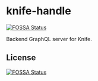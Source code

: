 # knife-handle
[![FOSSA Status](https://app.fossa.io/api/projects/git%2Bgithub.com%2Fmulti-cell%2Fknife-handle.svg?type=shield)](https://app.fossa.io/projects/git%2Bgithub.com%2Fmulti-cell%2Fknife-handle?ref=badge_shield)


Backend GraphQL server for Knife.


## License
[![FOSSA Status](https://app.fossa.io/api/projects/git%2Bgithub.com%2Fmulti-cell%2Fknife-handle.svg?type=large)](https://app.fossa.io/projects/git%2Bgithub.com%2Fmulti-cell%2Fknife-handle?ref=badge_large)